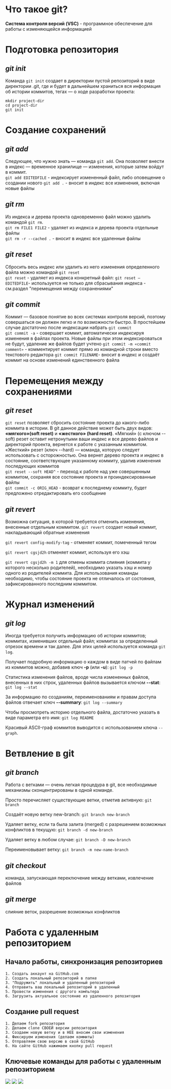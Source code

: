 # Что такое git?

**Система контроля версий (VSC)** - программное обеспечение для работы с изменяющейся информацией
  
# Подготовка репозитория

## *git init*

Команда `git init` создает в директории пустой репозиторий в виде директории .git, где и будет в дальнейшем храниться вся информация об истории коммитов, тегах — о ходе разработки проекта:

    mkdir project-dir
    cd project-dir
    git init

# Создание сохранений

## *git add*

Следующее, что нужно знать — команда `git add`. Она позволяет внести в индекс — временное хранилище — изменения, которые затем войдут в коммит.  
`git add EDITEDFILE` - индексирует измененный файл, либо оповещение о создании нового
`git add .` - вносит в индекс все изменения, включая новые файлы

## *git rm*

Из индекса и дерева проекта одновременно файл можно удалить командой `git rm`.  
`git rm FILE1 FILE2` - удаляет из индекса и дерева проекта отдельные файлы  
`git rm -r --cached .` - вносит в индекс все удаленные файлы

## *git reset*

Сбросить весь индекс или удалить из него изменения определенного файла можно командой `git reset`  
`git reset` - удаляет из индекса конкретный файл:
`git reset — EDITEDFILE`- используется не только для сбрасывания индекса - см.раздел "перемещения между сохранениями"

## *git commit*

Коммит — базовое понятие во всех системах контроля версий, поэтому совершаться он должен легко и по возможности быстро. В простейшем случае достаточно после индексации набрать `git commit`  
`git commit -a` - совершает коммит, автоматически индексируя изменения в файлах проекта. Новые файлы при этом индексироваться не будут, удаление же файлов будет учтено
`git commit -m «commit comment»` - комментирует коммит прямо из командной строки вместо текстового редактора
`git commit FILENAME`- вносит в индекс и создаёт коммит на основе изменений единственного файла

# Перемещения между сохранениями

## *git reset*

`git reset` позволяет сбросить состояние проекта до какого-либо коммита в истории. В git данное действие может быть двух видов: **«мягкого»(soft reset)** и **«жесткого» (hard reset)**.
«Мягкий» (с ключом --soft) резет оставит нетронутыми ваши индекс и все дерево файлов и директорий проекта, вернется к работе с указанным коммитом. «Жесткий» резет (ключ --hard) — команда, которую следует использовать с осторожностью. Она вернет дерево проекта и индекс в состояние, соответствующее указанному коммиту, удалив изменения последующих коммитов  
`git reset --soft HEAD^` - переход к работе над уже совершенным коммитом, сохраняя все состояние проекта и проиндексированные файлы  
`git commit -c ORIG_HEAD` - возврат к последнему коммиту, будет предложено отредактировать его сообщение

## *git revert*

Возможна ситуация, в которой требуется отменить изменения, внесенные отдельным коммитом. `git revert` создает новый коммит, накладывающий обратные изменения

`git revert config-modify-tag` - oтменяет коммит, помеченный тегом

`git revert cgsjd2h` oтменяет коммит, используя его хэш

`git revert cgsjd2h -m 1` для отмены коммита слияния (коммита у которого несколько родителей), необходимо указать хэш и номер одного из родителей коммита.
Для использования команды необходимо, чтобы состояние проекта не отличалось от состояния, зафиксированного последним коммитом.

# Журнал изменений

## *git log*

Иногда требуется получить информацию об истории коммитов; коммитах, изменивших отдельный файл; коммитах за определенный отрезок времени и так далее. Для этих целей используется команда `git log`.

Получает подробную информацию о каждом в виде патчей по файлам из коммитов можно, добавив ключ **-p** (или **-u**): `git log -p`  

Статистика изменения файлов, вроде числа измененных файлов, внесенных в них строк, удаленных файлов вызывается ключом **--stat**: `git log --stat`  

За информацию по созданиям, переименованиям и правам доступа файлов отвечает ключ **--summary**: `git log --summary`  

Чтобы просмотреть историю отдельного файла, достаточно указать в виде параметра его имя: `git log README`

Красивый ASCII-граф коммитов выводится с использованием ключа `--graph`.

# Ветвление в git

## *git branch*

Работа с ветками — очень легкая процедура в git, все необходимые механизмы сконцентрированы в одной команде.

Просто перечисляет существующие ветки, отметив активную:
`git branch`  

Создаёт новую ветку new-branch:
`git branch new-branch`   

Удаляет ветку, если та была залита (merged) с разрешением возможных конфликтов в текущую:
`git branch -d new-branch`  

Удаляет ветку в любом случае:
`git branch -D new-branch`  

Переименовывает ветку:
`git branch -m new-name-branch`

## *git checkout*

команда, запускающая переключение между ветками, извлечение файлов 

## *git merge*  

слияние веток, разрешение возможных конфликтов


# Работа с удаленным репозиторием

## Начало работы, синхронизация репозиториев
    1. Создать аккаунт на GitHub.com
    2. Создать локальный репозиторий в папке
    3. "Подружить" локальный и удаленный репозиторий
    4. Отправить ваш локальный репозиторий в удаленный
    5. Провести изменения с другого компьтера
    6. Загрузить актуальное состояние из удаленного репозитория

## Создание pull request
    1. Делаем fork репозитория
    2. Делаем clone СВОЕЙ версии репозитория
    3. Создаем новую ветку и в НЕЕ вносим свои изменения
    4. Фиксируем изменения (делаем коммиты)
    5. Отправляем свою версию в свой GitHub
    6. На сайте GitHub нажимаем кнопку pull request

## Ключевые команды для работы с удаленным репозиторием
![](git_clone.jpg)
![](git_pull.jpg)
![](git_push.jpg)
